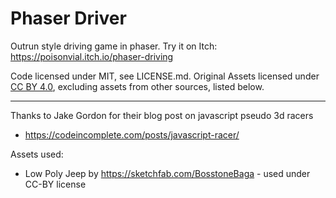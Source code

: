 # Phaser Driver

Outrun style driving game in phaser. Try it on Itch: https://poisonvial.itch.io/phaser-driving

Code licensed under MIT, see LICENSE.md.
Original Assets licensed under [CC BY 4.0](https://creativecommons.org/licenses/by/4.0/), excluding assets from other sources, listed below.

---

Thanks to Jake Gordon for their blog post on javascript pseudo 3d racers
* https://codeincomplete.com/posts/javascript-racer/

Assets used:
* Low Poly Jeep by https://sketchfab.com/BosstoneBaga - used under CC-BY license
